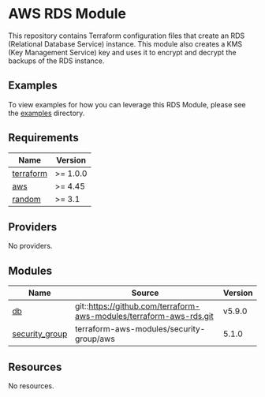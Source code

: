 # AWS RDS Module

This repository contains Terraform configuration files that create an RDS (Relational Database Service) instance. This module also creates a KMS (Key Management Service) key and uses it to encrypt and decrypt the backups of the RDS instance.

## Examples

To view examples for how you can leverage this RDS Module, please see the [examples](https://github.com/defenseunicorns/terraform-aws-uds-rds/tree/main/examples) directory.
<!-- BEGINNING OF PRE-COMMIT-TERRAFORM DOCS HOOK -->
## Requirements

| Name | Version |
|------|---------|
| <a name="requirement_terraform"></a> [terraform](#requirement\_terraform) | >= 1.0.0 |
| <a name="requirement_aws"></a> [aws](#requirement\_aws) | >= 4.45 |
| <a name="requirement_random"></a> [random](#requirement\_random) | >= 3.1 |

## Providers

No providers.

## Modules

| Name | Source | Version |
|------|--------|---------|
| <a name="module_db"></a> [db](#module\_db) | git::https://github.com/terraform-aws-modules/terraform-aws-rds.git | v5.9.0 |
| <a name="module_security_group"></a> [security\_group](#module\_security\_group) | terraform-aws-modules/security-group/aws | 5.1.0 |

## Resources

No resources.

<!-- END OF PRE-COMMIT-TERRAFORM DOCS HOOK -->
